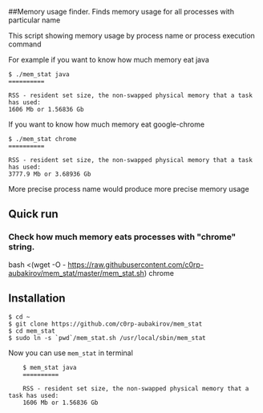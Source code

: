 ##Memory usage finder. Finds memory usage for all processes with particular name

This script showing memory usage by process name or process execution command

For example if you want to know how much memory eat java

    $ ./mem_stat java
	==========

	RSS - resident set size, the non-swapped physical memory that a task has used: 
	1606 Mb or 1.56836 Gb


If you want to know how much memory eat google-chrome

    $ ./mem_stat chrome
	==========

	RSS - resident set size, the non-swapped physical memory that a task has used: 
	3777.9 Mb or 3.68936 Gb


More precise process name would produce more precise memory usage


## Quick run

### Check how much memory eats processes with "chrome" string.

bash <(wget -O - https://raw.githubusercontent.com/c0rp-aubakirov/mem_stat/master/mem_stat.sh) chrome



## Installation

	$ cd ~
	$ git clone https://github.com/c0rp-aubakirov/mem_stat
	$ cd mem_stat
	$ sudo ln -s `pwd`/mem_stat.sh /usr/local/sbin/mem_stat

Now you can use `mem_stat` in terminal


        $ mem_stat java
        ==========                    
                        
        RSS - resident set size, the non-swapped physical memory that a task has used: 
        1606 Mb or 1.56836 Gb         

